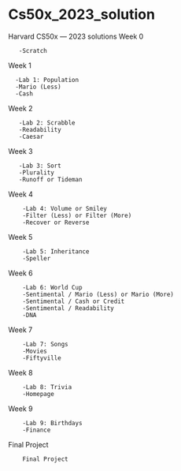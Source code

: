 # Cs50x_2023_solution
Harvard CS50x — 2023 solutions
Week 0

       -Scratch

Week 1

      -Lab 1: Population 
      -Mario (Less) 
      -Cash 

Week 2 

       -Lab 2: Scrabble 
       -Readability 
       -Caesar
Week 3 

       -Lab 3: Sort 
       -Plurality 
       -Runoff or Tideman 

Week 4

        -Lab 4: Volume or Smiley
        -Filter (Less) or Filter (More)
        -Recover or Reverse

Week 5

        -Lab 5: Inheritance
        -Speller

Week 6

        -Lab 6: World Cup
        -Sentimental / Mario (Less) or Mario (More)
        -Sentimental / Cash or Credit
        -Sentimental / Readability
        -DNA
        

Week 7

        -Lab 7: Songs
        -Movies
        -Fiftyville

Week 8

        -Lab 8: Trivia
        -Homepage

Week 9

        -Lab 9: Birthdays
        -Finance
 
Final Project

        Final Project




